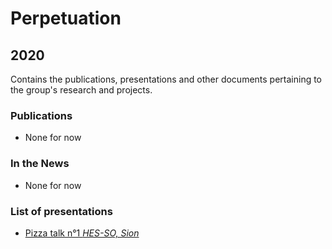 # Perpetuation

## 2020

Contains the publications, presentations and other documents pertaining to the group's research and projects.

### Publications

* None for now

### In the News

* None for now

### List of presentations

* [Pizza talk n°1 *HES-SO, Sion*](https://github.com/GeeeHesso/Perpetuation/tree/master/2020/Presentations/pizza_talk)
